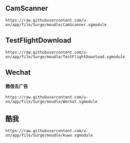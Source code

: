 ## CamScanner

```
https://raw.githubusercontent.com/u-on/app/file/Surge/moudle/CamScanner.sgmodule
```



## TestFlightDownload

```
https://raw.githubusercontent.com/u-on/app/file/Surge/moudle/TestFlightDownload.sgmodule
```



## Wechat

#### 微信去广告

```
https://raw.githubusercontent.com/u-on/app/file/Surge/moudle/Wechat.sgmodule
```

## 酷我

```
https://raw.githubusercontent.com/u-on/app/file/Surge/moudle/kuwo.sgmodule
```